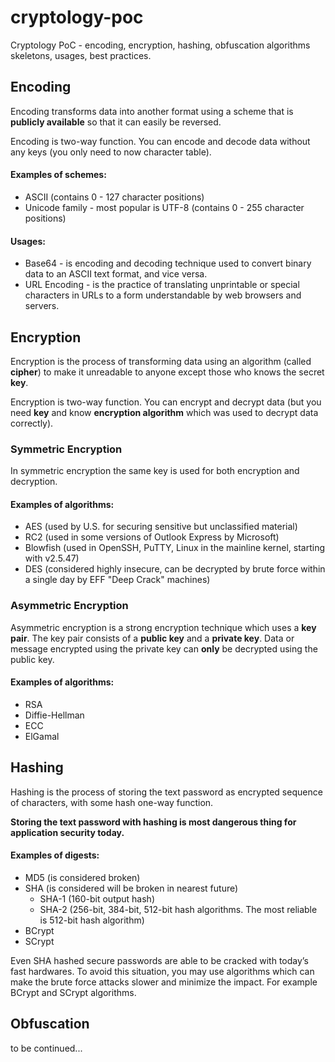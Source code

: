 # cryptology-poc

Cryptology PoC - encoding, encryption, hashing, obfuscation algorithms skeletons, usages, best practices. 
	
## Encoding

Encoding transforms data into another format using a scheme that is **publicly available** so that it can easily be reversed.

Encoding is two-way function. You can encode and decode data without any keys (you only need to now character table).

#### Examples of schemes:

* ASCII (contains 0 - 127 character positions)
* Unicode family - most popular is UTF-8 (contains 0 - 255 character positions)

#### Usages:

* Base64 - is encoding and decoding technique used to convert binary data to an ASCII text format, and vice versa.
* URL Encoding - is the practice of translating unprintable or special characters in URLs to a form understandable by web browsers and servers.

## Encryption

Encryption is the process of transforming data using an algorithm (called **cipher**) to make it unreadable to anyone except those who knows the secret **key**.

Encryption is two-way function. You can encrypt and decrypt data (but you need **key** and know **encryption algorithm** which was used to decrypt data correctly).

### Symmetric Encryption
 
In symmetric encryption the same key is used for both encryption and decryption.

#### Examples of algorithms:

* AES (used by U.S. for securing sensitive but unclassified material)
* RC2 (used in some versions of Outlook Express by Microsoft)
* Blowfish (used in OpenSSH, PuTTY, Linux in the mainline kernel, starting with v2.5.47)
* DES (considered highly insecure, can be decrypted by brute force within a single day by EFF "Deep Crack" machines)

### Asymmetric Encryption
 
Asymmetric encryption is a strong encryption technique which uses a **key pair**.
The key pair consists  of a **public key** and a **private key**. 
Data or message encrypted using the private key can **only** be decrypted using the public key.

#### Examples of algorithms:

* RSA
* Diffie-Hellman
* ECC
* ElGamal

## Hashing

Hashing is the process of storing the text password as encrypted sequence of characters, with some hash one-way function.

**Storing the text password with hashing is most dangerous thing for application security today.**

#### Examples of digests:

* MD5 (is considered broken)
* SHA (is considered will be broken in nearest future)
    - SHA-1 (160-bit output hash)
    - SHA-2 (256-bit, 384-bit, 512-bit hash algorithms. The most reliable is 512-bit hash algorithm)
* BCrypt 
* SCrypt

Even SHA hashed secure passwords are able to be cracked with today’s fast hardwares. 
To avoid this situation, you may use algorithms which can make the brute force attacks slower and minimize the impact.
For example BCrypt and SCrypt algorithms.

## Obfuscation

to be continued...